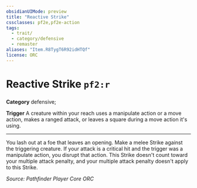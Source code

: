 ```yaml
---
obsidianUIMode: preview
title: "Reactive Strike"
cssclasses: pf2e,pf2e-action
tags:
  - trait/
  - category/defensive
  - remaster
aliases: "Item.R8TygT6R92idHTQf"
license: ORC
---
```

# Reactive Strike `pf2:r`

### 

**Category** defensive; 




**Trigger** A creature within your reach uses a manipulate action or a move action, makes a ranged attack, or leaves a square during a move action it's using.

* * *

You lash out at a foe that leaves an opening. Make a melee Strike against the triggering creature. If your attack is a critical hit and the trigger was a manipulate action, you disrupt that action. This Strike doesn't count toward your multiple attack penalty, and your multiple attack penalty doesn't apply to this Strike.

*Source: Pathfinder Player Core*
*ORC*